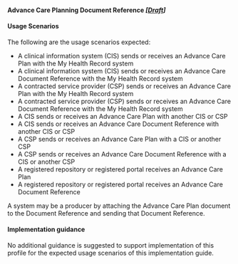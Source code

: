 #### Advance Care Planning Document Reference *[[Draft](http://hl7.org/fhir/stu3/valueset-publication-status.html)]*

#### Usage Scenarios
The following are the usage scenarios expected:

* A clinical information system (CIS) sends or receives an Advance Care Plan with the My Health Record system
* A clinical information system (CIS) sends or receives an Advance Care Document Reference with the My Health Record system
* A contracted service provider (CSP) sends or receives an Advance Care Plan with the My Health Record system
* A contracted service provider (CSP) sends or receives an Advance Care Document Reference with the My Health Record system
* A CIS sends or receives an Advance Care Plan with another CIS or CSP
* A CIS sends or receives an Advance Care Document Reference with another CIS or CSP
* A CSP sends or receives an Advance Care Plan with a CIS or another CSP
* A CSP sends or receives an Advance Care Document Reference with a CIS or another CSP
* A registered repository or registered portal receives an Advance Care Plan
* A registered repository or registered portal receives an Advance Care Document Reference

A system may be a producer by attaching the Advance Care Plan document to the Document Reference and sending that Document Reference.
#### Implementation guidance
No additional guidance is suggested to support implementation of this profile for the expected usage scenarios of this implementation guide.